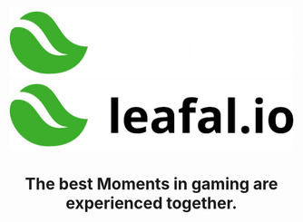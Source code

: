 <p align="center">
    <a href="https://leafal.io/#gh-dark-mode-only">
        <img width="500" src="/img/text-logo-white.png" alt="leafal.io" />
    </a>
    <a href="https://leafal.io/#gh-light-mode-only">
        <img width="500" src="/img/text-logo-black.png" alt="leafal.io" />
    </a>
</p>

<h1 align="center">
    The best <span text="#3dad2c">Moments</span> in gaming are experienced together.
</h1>